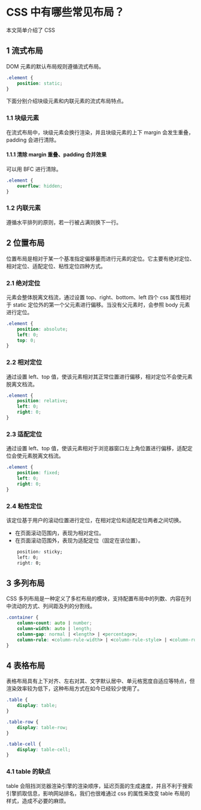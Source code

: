 # CSS 中有哪些常见布局？
本文简单介绍了 CSS 

## 1 流式布局
DOM 元素的默认布局规则遵循流式布局。
```css
.element {
    position: static;
}
```
下面分别介绍块级元素和内联元素的流式布局特点。

### 1.1 块级元素
在流式布局中，块级元素会换行渲染，并且块级元素的上下 margin 会发生重叠，padding 会进行清除。

#### 1.1.1 清除 margin 重叠、padding 合并效果
可以用 BFC 进行清除。
```css
.element {
    overflow: hidden;
}
```

### 1.2 内联元素
遵循水平排列的原则，若一行被占满则换下一行。

## 2 位置布局
位置布局是相对于某一个基准指定偏移量而进行元素的定位。它主要有绝对定位、相对定位、适配定位、粘性定位四种方式。

### 2.1 绝对定位
元素会整体脱离文档流，通过设置 top、right、bottom、left 四个 css 属性相对于 static 定位外的第一个父元素进行偏移。当没有父元素时，会参照 body 元素进行定位。
```css
.element {
    position: absolute;
    left: 0;
    top: 0;
} 
```

### 2.2 相对定位
通过设置 left、top 值，使该元素相对其正常位置进行偏移，相对定位不会使元素脱离文档流。
```css
.element {
    position: relative;
    left: 0;
    right: 0;
}
```

### 2.3 适配定位
通过设置 left、top 值，使该元素相对于浏览器窗口左上角位置进行偏移，适配定位会使元素脱离文档流。
```css
.element {
    position: fixed;
    left: 0;
    right: 0;
}
```

### 2.4 粘性定位
该定位基于用户的滚动位置进行定位，在相对定位和适配定位两者之间切换。
- 在页面滚动范围内，表现为相对定位。
- 在页面滚动范围外，表现为适配定位（固定在该位置）。
```css
    position: sticky;
    left: 0;
    right: 0;
```

## 3 多列布局
CSS 多列布局是一种定义了多栏布局的模块，支持配置布局中的列数、内容在列中流动的方式、列间距及列的分割线。
```css
.container {
    column-count: auto | number;
    column-width: auto | length;
    column-gap: normal | <length> | <percentage>;
    column-rule: <column-rule-width> | <column-rule-style> | <column-rule-color>;
}
```

## 4 表格布局
表格布局具有上下对齐、左右对其、文字默认居中、单元格宽度自适应等特点，但渲染效率较为低下，这种布局方式在如今已经较少使用了。
```css
.table {
    display: table;
} 

.table-row {
    display: table-row;
}

.table-cell {
    display: table-cell;
}
```

### 4.1 table 的缺点
table 会阻挡浏览器渲染引擎的渲染顺序，延迟页面的生成速度，并且不利于搜索引擎抓取信息，影响网站排名，我们也很难通过 css 的属性来改变 table 布局的样式，造成不必要的麻烦。